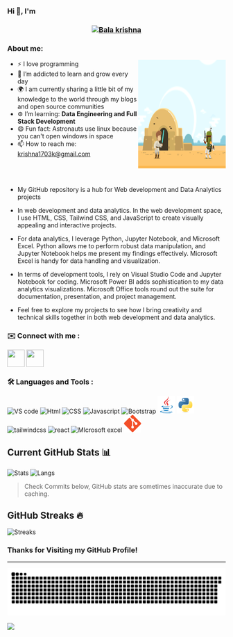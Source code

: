### Hi 👋, I'm 

<h3 align="center"><a href="https://github.com/Krishna-A17">
   <img alt="Bala krishna" src="https://readme-typing-svg.herokuapp.com/?lines=Bala+krishna;Full-Stack-developer+Data-Enginner&font=Fira%20Code&width=440&height=45&color=68C3D4&vCenter=true&size=21"></a>
</h3>
<div>
   <h3>About me:</h3>
<img align="right" height="250px" src="https://github.com/amandewatnitrr/amandewatnitrr/blob/main/terminal.gif" width="40%"/>
  

- ⚡ I love programming
- 🌱 I’m addicted to learn and grow every day
- 🌍 I am currently sharing a little bit of my knowledge to the world through my blogs and open source communities
- ⚙️ I’m learning: **Data Engineering and Full Stack Development**
- 😄 Fun fact: Astronauts use linux because you can't open windows in space
- 📫 How to reach me: krishna1703k@gmail.com
  <br>
  <br>
  <br>
  <br>
</div>



- My GitHub repository is a hub for Web development and Data Analytics projects
- In web development and data analytics. In the web development space, I use HTML, CSS, Tailwind CSS, and JavaScript to create visually appealing and interactive projects.
  
- For data analytics, I leverage Python, Jupyter Notebook, and Microsoft Excel. Python allows me to perform robust data manipulation, and Jupyter Notebook helps me present my findings effectively. Microsoft Excel 
  is handy for data handling and visualization.

 - In terms of development tools, I rely on Visual Studio Code and Jupyter Notebook for coding. Microsoft Power BI adds sophistication to my data analytics visualizations. Microsoft Office tools round out the 
   suite for documentation, presentation, and project management.
   
 - Feel free to explore my projects to see how I bring creativity and technical skills together in both web development and data analytics.


<h3>✉️ Connect with me :</h3>
<p>
   <a href="https://www.linkedin.com/in/balakrishna-alampalli-7b4281216/" ><img align="center" src="https://img.icons8.com/color/48/000000/linkedin.png" alt="" height="40" width="40"/></a>
   <a href="krishna1703k@gmail.com"><img align="center" src="https://img.icons8.com/color/48/000000/gmail.png" alt="" height="40" width="40"/></a>
   
</p>

<h3>🛠 Languages and Tools :</h3>
<p>
   <!-- Vs Code -->   
   <img src="https://img.icons8.com/fluent/48/000000/visual-studio-code-2019.png" alt="VS code" width="40" height="40"/>
   <!-- HTML -->
   <img src="https://img.icons8.com/color/48/000000/html-5--v1.png" alt="Html" width="40" height="40"/>
  
   <!-- CSS -->
   <img src="https://img.icons8.com/color/48/000000/css3.png" alt="CSS" width="40" height="40"/>

   <!-- JavaScript -->
   <img src="https://img.icons8.com/color/48/000000/javascript.png" alt="Javascript" width="40" height="40"/>

   <!-- Bootstrap -->
   <img src="https://img.icons8.com/color/48/000000/bootstrap.png" alt="Bootstrap" width="40" height="40"/>
   
   <!-- Java -->
   <img src="https://raw.githubusercontent.com/devicons/devicon/master/icons/java/java-original.svg" alt="Java" width="40" height="40"/>
  
   <!-- Python -->
   <img src="https://raw.githubusercontent.com/devicons/devicon/master/icons/python/python-original.svg" alt="Python" width="40" height="40"/>
  
   <!-- Tailwind CSS -->
   <img src="https://img.icons8.com/color/48/000000/tailwindcss.png" alt="tailwindcss" width="40" height="40"/>

   <!-- React -->
   <img src="https://www.svgrepo.com/show/452092/react.svg" alt="react" width="40" height="40"/>

   <img src="https://www.svgrepo.com/show/303193/microsoft-excel-2013-logo.svg" alt="MIcrosoft excel" width="40" height="40"/>
   
   <!-- Git -->
   <img src="https://raw.githubusercontent.com/devicons/devicon/master/icons/git/git-original.svg" alt="Git" width="40" height="40"/>

</p>




## Current GitHub Stats 📊
![Stats](https://github-readme-stats.vercel.app/api?username=Krishna-A17&show_icons=true&hide_border=false&theme=jolly&count_private=true&include_all_commits=true)
![Langs](https://github-readme-stats.vercel.app/api/top-langs/?username=Krishna-A17&show_icons=true&hide_border=false&theme=jolly&count_private=true&include_all_commits=true&layout=compact)
> Check Commits below, GitHub stats are sometimes inaccurate due to caching.

## GitHub Streaks 🔥
![Streaks](http://github-readme-streak-stats.herokuapp.com?user=Krishna-A17&theme=jolly&date_format=j%20M%5B%20Y%5D)

### Thanks for Visiting my GitHub Profile!

---
<p align="center">
<img src="https://github.com/Krishna-A17/Krishna-A17/blob/main/github-contribution-grid-snake.svg">
</p>

[![](https://visitcount.itsvg.in/api?id=Krishna-A17&pretty=true)](https://visitcount.itsvg.in)


